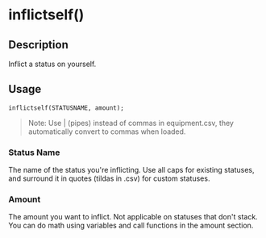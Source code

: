 # inflictself()
## Description
Inflict a status on yourself.

## Usage
`inflictself(STATUSNAME, amount);`

> Note: Use | (pipes) instead of commas in equipment.csv, they automatically convert to commas when loaded.

### Status Name
The name of the status you're inflicting. Use all caps for existing statuses, and surround it in quotes (tildas in .csv) for custom statuses.

### Amount
The amount you want to inflict. Not applicable on statuses that don't stack. You can do math using variables and call functions in the amount section.